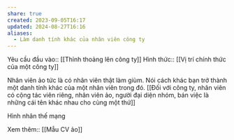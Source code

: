 ```yaml
---
share: true
created: 2023-09-05T16:17
updated: 2024-08-27T16:16
aliases:
  - Làm danh tính khác của nhân viên công ty
---
```

Yêu cầu đầu vào:: [[Thỉnh thoảng lên công ty]]
Hình thức:: [[Vị trí chính thức của một công ty]]

Nhân viên ảo tức là có nhân viên thật làm giùm. Nói cách khác bạn trở thành một danh tính khác của một nhân viên trong đó. [[Đối với công ty, nhân viên có cộng tác viên riêng, nhân viên ảo, người đại diện nhóm, bán việc là những cái tên khác nhau cho cùng một thứ]] 

Hình nhân thế mạng

Xem thêm:: [[Mẫu CV ảo]]
